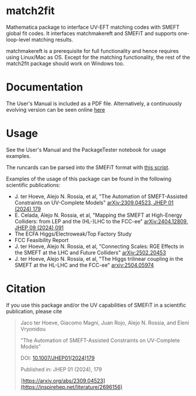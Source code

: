# match2fit
Mathematica package to interface UV-EFT matching codes with SMEFT global fit codes. It interfaces matchmakereft and SMEFiT and supports one-loop-level matching results.

matchmakereft is a prerequisite for full functionality and hence requires using Linux/Mac as OS. 
Except for the matching functionality, the rest of the match2fit package should work on Windows too.

# Documentation

The User's Manual is included as a PDF file. Alternatively, a continuously evolving version can be seen online [here](https://www.overleaf.com/read/ysvstxwhyvsz)

# Usage
See the User's Manual and the PackageTester notebook for usage examples.

The runcards can be parsed into the SMEFiT format with [this script](https://github.com/LHCfitNikhef/smefit_release/blob/FCC_Feas_Rep/runcards/uv_models/write_runcards.py).

Examples of the usage of this package can be found in the following scientific publications:
- J. ter Hoeve, Alejo N. Rossia, et al, "The Automation of SMEFT-Assisted Constraints on UV-Complete Models" [arXiv:2309.04523, JHEP 01 (2024) 179](https://inspirehep.net/literature/2696156)
 - E. Celada, Alejo N. Rossia, et al, "Mapping the SMEFT at High-Energy Colliders: from LEP and the (HL-)LHC to the FCC-ee" [arXiv:2404.12809, JHEP 09 (2024) 091](https://inspirehep.net/literature/2779255)
 - The ECFA Higgs/Electroweak/Top Factory Study 
 - FCC Feasibility Report
 - J. ter Hoeve, Alejo N. Rossia, et al, "Connecting Scales: RGE Effects in the SMEFT at the LHC and Future Colliders" [arXiv:2502.20453](https://inspirehep.net/literature/2895783)
 - J. ter Hoeve, Alejo N. Rossia, et al, "The Higgs trilinear coupling in the SMEFT at the HL-LHC and the FCC-ee" [arxiv:2504.05974](https://inspirehep.net/literature/2909430)
# Citation

If you use this package and/or the UV capabilities of SMEFiT in a scientific publication, please cite

> Jaco ter Hoeve, Giacomo Magni, Juan Rojo, Alejo N. Rossia, and Eleni Vryonidou
>
> "The Automation of SMEFT-Assisted Constraints on UV-Complete Models"
> 
> DOI: [10.1007/JHEP01(2024)179](https://link.springer.com/article/10.1007/JHEP01(2024)179)
>
> Published in: JHEP 01 (2024), 179
>
> [https://arxiv.org/abs/2309.04523](https://inspirehep.net/literature/2696156)
